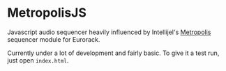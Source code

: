 MetropolisJS
============

Javascript audio sequencer heavily influenced by Intellijel's [Metropolis](http://www.intellijel.com/eurorack-modules/metropolis/) sequencer module for Eurorack.

Currently under a lot of development and fairly basic.  To give it a
test run, just open `index.html`.
